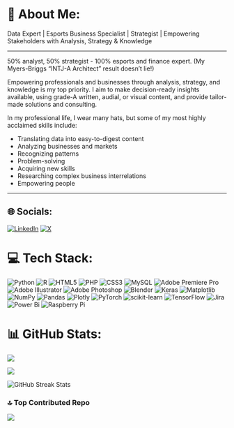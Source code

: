 # 💫 About Me:
Data Expert | Esports Business Specialist | Strategist | Empowering Stakeholders with Analysis, Strategy & Knowledge

---

50% analyst, 50% strategist - 100% esports and finance expert. (My Myers-Briggs “INTJ-A Architect” result doesn’t lie!)

Empowering professionals and businesses through analysis, strategy, and knowledge is my top priority. I aim to make decision-ready insights available, using grade-A written, audial, or visual content, and provide tailor-made solutions and consulting.

In my professional life, I wear many hats, but some of my most highly acclaimed skills include:
- Translating data into easy-to-digest content
- Analyzing businesses and markets
- Recognizing patterns
- Problem-solving
- Acquiring new skills
- Researching complex business interrelations
- Empowering people
---


## 🌐 Socials:
[![LinkedIn](https://img.shields.io/badge/LinkedIn-%230077B5.svg?logo=linkedin&logoColor=white)](https://linkedin.com/in/tobiasseck) [![X](https://img.shields.io/badge/X-black.svg?logo=X&logoColor=white)](https://x.com/tobiasseck) 

# 💻 Tech Stack:
![Python](https://img.shields.io/badge/python-3670A0?style=for-the-badge&logo=python&logoColor=ffdd54) ![R](https://img.shields.io/badge/r-%23276DC3.svg?style=for-the-badge&logo=r&logoColor=white) ![HTML5](https://img.shields.io/badge/html5-%23E34F26.svg?style=for-the-badge&logo=html5&logoColor=white) ![PHP](https://img.shields.io/badge/php-%23777BB4.svg?style=for-the-badge&logo=php&logoColor=white) ![CSS3](https://img.shields.io/badge/css3-%231572B6.svg?style=for-the-badge&logo=css3&logoColor=white) ![MySQL](https://img.shields.io/badge/mysql-4479A1.svg?style=for-the-badge&logo=mysql&logoColor=white) ![Adobe Premiere Pro](https://img.shields.io/badge/Adobe%20Premiere%20Pro-9999FF.svg?style=for-the-badge&logo=Adobe%20Premiere%20Pro&logoColor=white) ![Adobe Illustrator](https://img.shields.io/badge/adobe%20illustrator-%23FF9A00.svg?style=for-the-badge&logo=adobe%20illustrator&logoColor=white) ![Adobe Photoshop](https://img.shields.io/badge/adobe%20photoshop-%2331A8FF.svg?style=for-the-badge&logo=adobe%20photoshop&logoColor=white) ![Blender](https://img.shields.io/badge/blender-%23F5792A.svg?style=for-the-badge&logo=blender&logoColor=white) ![Keras](https://img.shields.io/badge/Keras-%23D00000.svg?style=for-the-badge&logo=Keras&logoColor=white) ![Matplotlib](https://img.shields.io/badge/Matplotlib-%23ffffff.svg?style=for-the-badge&logo=Matplotlib&logoColor=black) ![NumPy](https://img.shields.io/badge/numpy-%23013243.svg?style=for-the-badge&logo=numpy&logoColor=white) ![Pandas](https://img.shields.io/badge/pandas-%23150458.svg?style=for-the-badge&logo=pandas&logoColor=white) ![Plotly](https://img.shields.io/badge/Plotly-%233F4F75.svg?style=for-the-badge&logo=plotly&logoColor=white) ![PyTorch](https://img.shields.io/badge/PyTorch-%23EE4C2C.svg?style=for-the-badge&logo=PyTorch&logoColor=white) ![scikit-learn](https://img.shields.io/badge/scikit--learn-%23F7931E.svg?style=for-the-badge&logo=scikit-learn&logoColor=white) ![TensorFlow](https://img.shields.io/badge/TensorFlow-%23FF6F00.svg?style=for-the-badge&logo=TensorFlow&logoColor=white) ![Jira](https://img.shields.io/badge/jira-%230A0FFF.svg?style=for-the-badge&logo=jira&logoColor=white) ![Power Bi](https://img.shields.io/badge/power_bi-F2C811?style=for-the-badge&logo=powerbi&logoColor=black) ![Raspberry Pi](https://img.shields.io/badge/-RaspberryPi-C51A4A?style=for-the-badge&logo=Raspberry-Pi)
# 📊 GitHub Stats:
![](https://github-readme-stats.vercel.app/api/top-langs/?username=tobiasseck&theme=dark&hide_border=false&include_all_commits=false&count_private=false&layout=compact)<br/>

![](https://github-readme-stats.vercel.app/api?username=tobiasseck&theme=dark&hide_border=false&include_all_commits=false&count_private=false)<br/>

<div style={{ textAlign: 'center' }}>
  <img src="https://github-readme-streak-stats.herokuapp.com/?user=tobiasseck&theme=dark&hide_border=false" alt="GitHub Streak Stats" />
</div>

### 🔝 Top Contributed Repo
![](https://github-contributor-stats.vercel.app/api?username=tobiasseck&limit=5&theme=monokai&combine_all_yearly_contributions=true)
